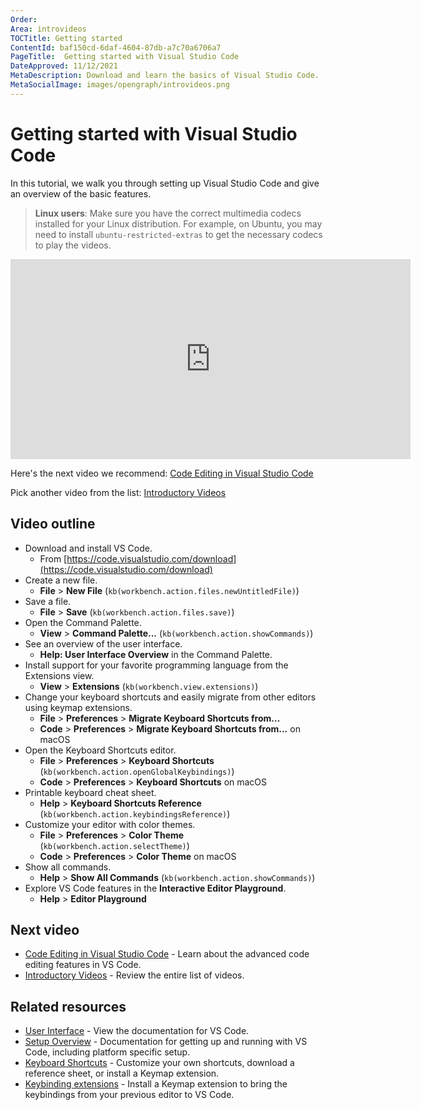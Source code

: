 ```yaml
---
Order:
Area: introvideos
TOCTitle: Getting started
ContentId: baf150cd-6daf-4604-87db-a7c70a6706a7
PageTitle:  Getting started with Visual Studio Code
DateApproved: 11/12/2021
MetaDescription: Download and learn the basics of Visual Studio Code.
MetaSocialImage: images/opengraph/introvideos.png
---
```

# Getting started with Visual Studio Code

In this tutorial, we walk you through setting up Visual Studio Code and give an overview of the basic features.

>**Linux users**: Make sure you have the correct multimedia codecs installed for your Linux distribution. For example, on Ubuntu, you may need to install `ubuntu-restricted-extras` to get the necessary codecs to play the videos.

<iframe src="https://www.microsoft.com/videoplayer/embed/RWz32O?autoplay=true" width="640" height="320" allowFullScreen="true" frameBorder="0"></iframe>

Here's the next video we recommend: [Code Editing in Visual Studio Code](/docs/introvideos/codeediting.md)

Pick another video from the list: [Introductory Videos](/docs/getstarted/introvideos.md)

## Video outline

* Download and install VS Code.
  * From [https://code.visualstudio.com/download](https://code.visualstudio.com/download)
* Create a new file.
  * **File** > **New File** (`kb(workbench.action.files.newUntitledFile)`)
* Save a file.
  * **File** > **Save** (`kb(workbench.action.files.save)`)
* Open the Command Palette.
  * **View** > **Command Palette...** (`kb(workbench.action.showCommands)`)
* See an overview of the user interface.
  * **Help: User Interface Overview** in the Command Palette.
* Install support for your favorite programming language from the Extensions view.
  * **View** > **Extensions** (`kb(workbench.view.extensions)`)
* Change your keyboard shortcuts and easily migrate from other editors using keymap extensions.
  * **File** > **Preferences** > **Migrate Keyboard Shortcuts from...**
  * **Code** > **Preferences** > **Migrate Keyboard Shortcuts from...** on macOS
* Open the Keyboard Shortcuts editor.
  * **File** > **Preferences** > **Keyboard Shortcuts** (`kb(workbench.action.openGlobalKeybindings)`)
  * **Code** > **Preferences** > **Keyboard Shortcuts** on macOS
* Printable keyboard cheat sheet.
  * **Help** >  **Keyboard Shortcuts Reference** (`kb(workbench.action.keybindingsReference)`)
* Customize your editor with color themes.
  * **File** > **Preferences** > **Color Theme** (`kb(workbench.action.selectTheme)`)
  * **Code** > **Preferences** > **Color Theme** on macOS
* Show all commands.
  * **Help** > **Show All Commands** (`kb(workbench.action.showCommands)`)
* Explore VS Code features in the **Interactive Editor Playground**.
  * **Help** > **Editor Playground**

## Next video

* [Code Editing in Visual Studio Code](/docs/introvideos/codeediting.md) - Learn about the advanced code editing features in VS Code.
* [Introductory Videos](/docs/getstarted/introvideos.md) - Review the entire list of videos.

## Related resources

* [User Interface](/docs/getstarted/userinterface.md) - View the documentation for VS Code.
* [Setup Overview](/docs/setup/setup-overview.md) - Documentation for getting up and running with VS Code, including platform specific setup.
* [Keyboard Shortcuts](/docs/getstarted/keybindings.md) - Customize your own shortcuts, download a reference sheet, or install a Keymap extension.
* [Keybinding extensions](https://marketplace.visualstudio.com/search?target=VSCode&category=Keymaps&sortBy=Downloads) - Install a Keymap extension to bring the keybindings from your previous editor to VS Code.
